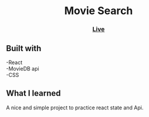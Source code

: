 

<h1 align="center">Movie Search</h1>

<div align="center">
  <h3>
    <a href="https://movie-search-live.netlify.app/" color="white">
      Live
    </a>
</div>


## Built with 

-React
</br>
-MovieDB api
</br>
-CSS

## What I learned
A nice and simple project to practice react state and Api.

